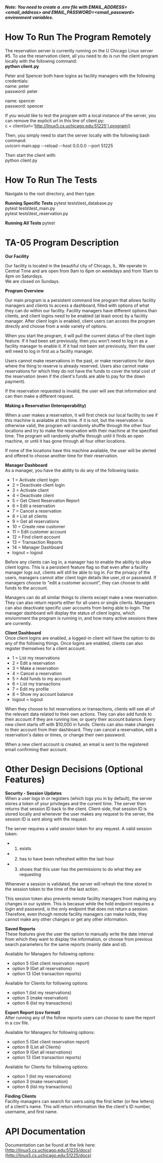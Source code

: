 ***Note: You need to create a .env file with EMAIL_ADDRESS=<email_address> and EMAIL_PASSWORD=<email_password> environment variables.***

# How To Run The Program Remotely

The reservation server is currently running on the U Chicago Linux server #5. To use the reservation client, all you need to do is run the client program locally with the following command:\
**python client.py**

Peter and Spencer both have logins as facility managers with the following credentials:\
name: peter\
password: peter

name: spencer\
password: spencer

If you would like to test the program with a local instance of the server, you can remove the explicit url in this line of client.py:\
c = client(url='http://linux5.cs.uchicago.edu:51225').program()

Then, you simply need to start the server locally with the following bash command:\
uvicorn main:app --reload --host 0.0.0.0 --port 51225

Then start the client with:\
python client.py


# How To Run The Tests
Navigate to the root directory, and then type:

**Running Specific Tests**
pytest tests\test_database.py \
pytest tests\test_main.py     \
pytest tests\test_reservation.py

**Running All Tests**
pytest


# TA-05 Program Description

**Our Facility**

Our facility is located in the beautiful city of Chicago, IL. We operate in Central Time and are open from 9am to 6pm on weekdays and from 10am to 4pm on Saturdays. \
We are closed on Sundays.

**Program Overview**

Our main program is a persistent command line program that allows facility managers and clients to access a dashboard, filled with options of what they can do within our facility. Facility managers have different options than clients, and client logins need to be enabled (at least once) by a facility manager. After client login is enabled, client users can access the program directly and choose from a wide variety of options.

When you start the program, it will pull the current status of the client login feature. If it had been set previously, then you won't need to log in as a facility manager to enable it. If it had not been set previously, then the user will need to log in first as a facility manager.

Users cannot make reservations in the past, or make reservations for days where the thing to reserve is already reserved. Users also cannot make reservations for which they do not have the funds to cover the total cost of the reservation (even if the client's funds are able to pay for the down payment).

If the reservation requested is invalid, the user will see that information and can then make a different request.

**Making a Reservation (Interoperability)**

When a user makes a reservation, it will first check our local facility to see if this machine is available at this time. If it is not, but the reservation is otherwise valid, the program will randomly shuffle through the other four locations and try to make the reservation with their machine at the specified time. The program will randomly shuffle through until it finds an open machine, or until it has gone through all four other locations.

If none of the locations have this machine available, the user will be alerted and offered to choose another time for their reservation.

**Manager Dashboard**\
As a manager, you have the ability to do any of the following tasks:

- 1  = Activate client login
- 2  = Deactivate client login
- 3  = Activate client
- 4  = Deactivate client
- 5  = Get Client Reservation Report
- 6  = Edit a reservation
- 7  = Cancel a reservation
- 8  = List all clients
- 9  = Get all reservations
- 10 = Create new customer
- 11 = Edit customer account
- 12 = Find client account
- 13 = Transaction Reports
- 14 = Manager Dashboard
- logout = logout

Before any clients can log in, a manager has to enable the ability to allow client logins. This is a persistent feature flag so that even after a facility manager logs out, clients will still be able to log in.
For the privacy of the users, managers cannot alter client login details like user_id or password. If managers choose to "edit a customer account", they can choose to add funds to the account. 

Managers can do all similar things to clients except make a new reservation. They can also return reports either for all users or single clients. Managers can also deactivate specific user accounts from being able to login. The manager dashboard will display the status of client logins, which enviornment the program is running in, and how many active sessions there are currently.

**Client Dashboard**\
Once client logins are enabled, a logged-in client will have the option to do any of the following things. Once logins are enabled, clients can also register themselves for a client account.
- 1 = List my reservations
- 2 = Edit a reservation
- 3 = Make a reservation
- 4 = Cancel a reservation
- 5 = Add funds to my account
- 6 = List my transactions
- 7 = Edit my profile 
- 8 = Show my account balance 
- logout = logout

When they choose to list reservations or transactions, clients will see all of the relevant data related to their own actions. They can also add funds to their account if they are running low, or query their account balance. 
Every new client starts off with $10,000 in funds.
Clients can also make changes to their account from their dashboard. They can cancel a reservation, edit a reservation's dates or times, or change their own password.

When a new client account is created, an email is sent to the registered email confirming their account.


# Other Design Decisions (Optional Features)

**Security - Session Updates**\
When a user logs in or registers (which logs you in by default), the server stores a token of your privileges and the current time. The server then returns that session ID back to the client. Client-side, that session ID is stored locally and whenever the user makes any request to the server, the session ID is sent along with the request. 

The server requires a valid session token for any request. A valid session token:
- 1. exists
- 2. has to have been refreshed within the last hour
- 3. shows that this user has the permissions to do what they are requesting

Whenever a session is validated, the server will refresh the time stored in the session token to the time of the last action.

This session token also prevents remote facility managers from making any changes in our system. This is becasue while the hold endpoint requires a login and password, is the only endpoint that does not return a session. Therefore, even though remote facility managers can make holds, they cannot make any other changes or get any other information.

**Saved Reports**\
These features give the user the option to manually write the date interval from which they want to display the information, or choose from previous search parameters for the same reports (mainly date and id).

Available for Managers for following options: 
- option 5 (Get client reservation report)
- option 9 (Get all reservations)
- option 13 (Get transaction reports)

Available for Clients for following options: 
- option 1 (list my reservations)
- option 3 (make reservation)
- option 6 (list my transactions)

**Export Report (csv format)**\
After running any of the follow reports users can choose to save the report in a csv file.

Available for Managers for following options: 
- option 5 (Get client reservation report)
- option 8 (List all Clients) 
- option 9 (Get all reservations)
- option 13 (Get transaction reports)

Available for Clients for following options: 
- option 1 (list my reservations)
- option 3 (make reservation)
- option 6 (list my transactions)

**Finding Clients**\
Facility managers can search for users using the first letter (or few letters) of a client's name. This will return information like the client's ID number, username, and first name.

# API Documentation

Documentation can be found at the link here: [http://linux5.cs.uchicago.edu:51225/docs](http://linux5.cs.uchicago.edu:51225/docs)
